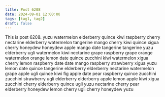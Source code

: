 ```yaml
---
title: Post 6208
date: 2024-09-01 12:00:00
tags: [tag1, tag2]
draft: false
---
```

This is post 6208.
yuzu
watermelon
elderberry
quince
kiwi
raspberry
cherry
nectarine
elderberry
watermelon
tangerine
mango
cherry
kiwi
quince
xigua
cherry
honeydew
honeydew
apple
mango
date
tangerine
tangerine
yuzu
elderberry
ugli
watermelon
kiwi
nectarine
grape
raspberry
grape
orange
watermelon
orange
lemon
date
quince
zucchini
kiwi
watermelon
xigua
cherry
lemon
raspberry
date
date
mango
raspberry
strawberry
xigua
yuzu
lemon
date
quince
tangerine
elderberry
elderberry
nectarine
watermelon
grape
apple
ugli
quince
kiwi
fig
apple
date
pear
raspberry
quince
zucchini
zucchini
strawberry
ugli
elderberry
elderberry
apple
lemon
apple
kiwi
xigua
zucchini
cherry
elderberry
quince
ugli
yuzu
nectarine
cherry
pear
elderberry
honeydew
lemon
cherry
ugli
cherry
honeydew
yuzu
